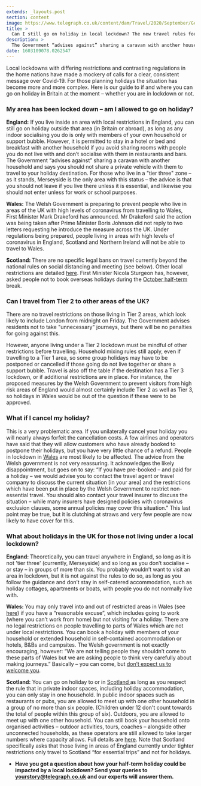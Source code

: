 ```yaml
--- 
extends: _layouts.post 
section: content 
image: https://www.telegraph.co.uk/content/dam/Travel/2020/September/GettyImages-975732182.jpg?impolicy=logo-overlay 
title: > 
  Can I still go on holiday in local lockdown? The new travel rules for your tier 
description: > 
  The Government “advises against” sharing a caravan with another household and says you should not share a private vehicle with them to travel to your holiday destination.Scotland: There are no specific legal bans on travel currently beyond the national rules on social distancing and meeting (see below).Can I travel from Tier 2 to other areas of the UK?There are no travel restrictions on those living in Tier 2 areas, which look likely to include London from midnight on Friday.Travel is also off the table if the destination has a Tier 3 lockdown, or if additional restrictions are in place. 
date: 1603109078.0262547 
--- 
```

<div><p>Local lockdowns with differing restrictions and contrasting regulations in the home nations have made a mockery of calls for a clear, consistent message over Covid-19. For those planning holidays the situation has become more and more complex. Here is our guide to if and where you can go on holiday in Britain at the moment &#8211; whether you are in lockdown or not.</p>
<h3>My area has been locked down &#8211; am I allowed to go on holiday?</h3>
<p><b>England:</b>&#160;If you live inside an area with local restrictions in England, you can still go on holiday outside that area (in Britain or abroad), as long as any indoor socialising you do is only with members of your own household or support bubble. However, it is permitted to stay in a hotel or bed and breakfast with another household if you avoid sharing rooms with people you do not live with and don&#8217;t socialise with them in restaurants and bars. The Government &#8220;advises against&#8221; sharing a caravan with another household and says you should not share a private vehicle with them to travel to your holiday destination. For those who live in a "tier three" zone &#8211; as it stands, Merseyside is the only area with this status &#8211; the advice is that you should not leave if you live there unless it is essential, and likewise you should not enter unless for work or school purposes.</p>
 
<p><b>Wales:</b>&#160;The Welsh Government is preparing to prevent people who live in areas of the UK with high levels of coronavirus from travelling to Wales, First Minister Mark Drakeford has announced. Mr Drakeford said the action was being taken after Prime Minister Boris Johnson did not reply to two letters requesting he introduce the measure across the UK. Under regulations being prepared, people living in areas with high levels of coronavirus in England, Scotland and Northern Ireland will not be able to travel to Wales.</p>
<p><b>Scotland:&#160;</b>There are no specific legal bans on travel currently beyond the national rules on social distancing and meeting (see below). Other local restrictions are detailed <a href="https://www.gov.scot/publications/coronavirus-covid-19-local-measures/pages/west-dunbartonshire/" target="_blank">here</a>. First Minister Nicola Sturgeon has, however, asked people not to book overseas holidays during the <a href="https://www.telegraph.co.uk/travel/advice/half-term-travel-tier-2-london-everything-you-need-lockdown/" target="_blank">October half-term</a> break.</p>
<h3>Can I travel from Tier 2 to other areas of the UK?</h3>
<p>There are no travel restrictions on those living in Tier 2 areas, which look likely to include London from midnight on Friday. The Government advises residents not to take "unnecessary" journeys, but there will be no penalties for going against this.&#160;</p>
<p>However, anyone living under a Tier 2 lockdown must be mindful of other restrictions before travelling. Household mixing rules still apply, even if travelling to a Tier 1 area, so some group holidays may have to be postponed or cancelled if those going do not live together or share a support bubble. Travel is also off the table if the destination has a Tier 3 lockdown, or if additional restrictions are in place. For instance, the proposed measures by the Welsh Government to prevent visitors from high risk areas of England would almost certainly include Tier 2 as well as Tier 3, so holidays in Wales would be out of the question if these were to be approved.</p>
<h3>What if I cancel my holiday?</h3>
<p>This is a very problematic area. If you unilaterally cancel your holiday you will nearly always forfeit the cancellation costs. A few airlines and operators have said that they will allow customers who have already booked to postpone their holidays, but you have very little chance of a refund. People in lockdown in <a href="https://www.telegraph.co.uk/travel/destinations/europe/united-kingdom/wales/hotels/" target="_blank">Wales</a> are most likely to be affected. The advice from the Welsh government is not very reassuring. It acknowledges the likely disappointment, but goes on to say: &#8220;If you have pre-booked &#8211; and paid for a holiday &#8211; we would advise you to contact the travel agent or travel company to discuss the current situation [in your area] and the restrictions which have been put in place by the Welsh Government to restrict non-essential travel. You should also contact your travel insurer to discuss the situation &#8211; while many insurers have designed policies with coronavirus exclusion clauses, some annual policies may cover this situation.&#8221; This last point may be true, but it is clutching at straws and very few people are now likely to have cover for this.</p>
<h3>What about holidays in the UK for those not living under a local lockdown?&#160;</h3>
<p><b>England:&#160;</b>Theoretically, you can travel anywhere in England, so long as it is not 'tier three' (currently, Merseyside) and so long as you don&#8217;t socialise &#8211; or stay &#8211; in groups of more than six. You probably wouldn&#8217;t want to visit an area in lockdown, but it is not against the rules to do so, as long as you follow the guidance and don&#8217;t stay in self-catered accommodation, such as holiday cottages, apartments or boats, with people you do not normally live with.</p>
<p><b>Wales:&#160;</b>You may only travel into and out of restricted areas in Wales (see <a href="https://gov.wales/local-lockdown" target="_blank">here</a>) if you have a &#8220;reasonable excuse&#8221;, which includes going to work (where you can&#8217;t work from home) but not visiting for a holiday. There are no legal restrictions on people travelling to parts of Wales which are not under local restrictions. You can book a holiday with members of your household or extended household in self-contained accommodation or hotels, B&amp;Bs and campsites. The Welsh government is not exactly encouraging, however: &#8220;We are not telling people they shouldn&#8217;t come to these parts of Wales but we are asking people to think very carefully about making journeys.&#8221; Basically &#8211; you can come, but <a href="https://www.telegraph.co.uk/travel/destinations/europe/united-kingdom/articles/stay-away-uk-holidays/" target="_blank">don&#8217;t expect us to welcome you</a>.&#160;</p>
<p><b>Scotland:</b>&#160;You can go on holiday to or in <a href="https://www.telegraph.co.uk/travel/destinations/europe/united-kingdom/scotland/hotels/" target="_blank">Scotland&#160;</a>as long as you respect the rule that in private indoor spaces, including holiday accommodation, you&#160;can only&#160;stay in one household.&#160;In public indoor spaces such as restaurants or pubs, you&#160;are allowed to&#160;meet up with one other household in a group of no more than six people. (Children under&#160;12 don't count towards the total of people&#160;within this group of six). Outdoors, you are allowed to meet up with one other household. You can still book your household onto organised activities &#8211; outdoor activities, tours, coaches&#160;&#8211; alongside other unconnected households, as these operators are still allowed to take larger numbers where capacity allows.&#160;Full details are <a href="https://www.visitscotland.com/about/practical-information/covid-19-recovery-phases" target="_blank">here</a>. Note that Scotland specifically asks that those living in areas of England currently under tighter restrictions only travel to Scotland &#8220;for essential trips&#8221; and not for holidays.</p>
<ul>
<li><b>Have you got a question about how your half-term holiday could be impacted by a local lockdown? Send your queries to <a href="mailto:yourstory@telegraph.co.uk">yourstory@telegraph.co.uk</a> and our experts will answer them.</b></li>
</ul>
<p></p>
</div>